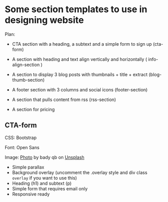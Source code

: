 # Some section templates to use in designing website

Plan:

* CTA section with a heading, a subtext and a simple form to sign up (cta-form)

* A section with heading and text align vertically and horizontally ( info-align-section )

* A section to display 3 blog posts with thumbnails + title + extract (blog-thumb-section)

* A footer section with 3 columns and social icons (footer-section)

* A section that pulls content from rss (rss-section)

* A section for pricing

## CTA-form

CSS: Bootstrap

Font: Open Sans

Image: [Photo](https://unsplash.com/photos/Qsw3tv7hRiY) by bady qb on [Unsplash](https://unsplash.com/)

* Simple parallax
* Background overlay (uncomment the .overlay style and div class `overlay` if you want to use this)
* Heading (h1) and subtext (p)
* Simple form that requires email only
* Responsive ready


